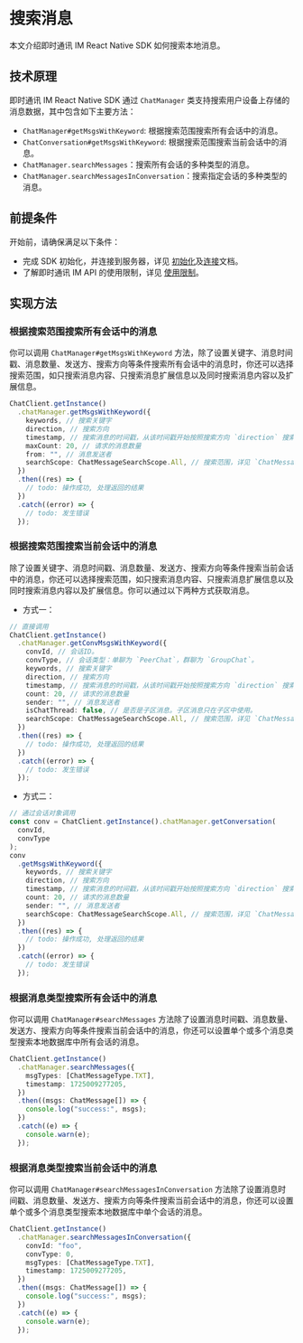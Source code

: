 # 搜索消息

<Toc />

本文介绍即时通讯 IM React Native SDK 如何搜索本地消息。

## 技术原理

即时通讯 IM React Native SDK 通过 `ChatManager` 类支持搜索用户设备上存储的消息数据，其中包含如下主要方法：

- `ChatManager#getMsgsWithKeyword`: 根据搜索范围搜索所有会话中的消息。
- `ChatConversation#getMsgsWithKeyword`: 根据搜索范围搜索当前会话中的消息。
- `ChatManager.searchMessages`：搜索所有会话的多种类型的消息。
- `ChatManager.searchMessagesInConversation`：搜索指定会话的多种类型的消息。

## 前提条件

开始前，请确保满足以下条件：

- 完成 SDK 初始化，并连接到服务器，详见 [初始化](initialization.html)及[连接](connection.html)文档。
- 了解即时通讯 IM API 的使用限制，详见 [使用限制](limitation.html)。

## 实现方法

### 根据搜索范围搜索所有会话中的消息

你可以调用 `ChatManager#getMsgsWithKeyword` 方法，除了设置关键字、消息时间戳、消息数量、发送方、搜索方向等条件搜索所有会话中的消息时，你还可以选择搜索范围，如只搜索消息内容、只搜索消息扩展信息以及同时搜索消息内容以及扩展信息。

```typescript
ChatClient.getInstance()
  .chatManager.getMsgsWithKeyword({
    keywords, // 搜索关键字
    direction, // 搜索方向
    timestamp, // 搜索消息的时间戳，从该时间戳开始按照搜索方向 `direction` 搜索。
    maxCount: 20, // 请求的消息数量
    from: "", // 消息发送者
    searchScope: ChatMessageSearchScope.All, // 搜索范围，详见 `ChatMessageSearchScope` 类型。
  })
  .then((res) => {
    // todo: 操作成功, 处理返回的结果
  })
  .catch((error) => {
    // todo: 发生错误
  });
```

### 根据搜索范围搜索当前会话中的消息

除了设置关键字、消息时间戳、消息数量、发送方、搜索方向等条件搜索当前会话中的消息，你还可以选择搜索范围，如只搜索消息内容、只搜索消息扩展信息以及同时搜索消息内容以及扩展信息。你可以通过以下两种方式获取消息。

- 方式一：

```typescript
// 直接调用
ChatClient.getInstance()
  .chatManager.getConvMsgsWithKeyword({
    convId, // 会话ID。
    convType, // 会话类型：单聊为 `PeerChat`，群聊为 `GroupChat`。
    keywords, // 搜索关键字
    direction, // 搜索方向
    timestamp, // 搜索消息的时间戳，从该时间戳开始按照搜索方向 `direction` 搜索。
    count: 20, // 请求的消息数量
    sender: "", // 消息发送者
    isChatThread: false, // 是否是子区消息。子区消息只在子区中使用。
    searchScope: ChatMessageSearchScope.All, // 搜索范围，详见 `ChatMessageSearchScope` 类型。
  })
  .then((res) => {
    // todo: 操作成功, 处理返回的结果
  })
  .catch((error) => {
    // todo: 发生错误
  });
```

- 方式二：

```typescript
// 通过会话对象调用
const conv = ChatClient.getInstance().chatManager.getConversation(
  convId,
  convType
);
conv
  .getMsgsWithKeyword({
    keywords, // 搜索关键字
    direction, // 搜索方向
    timestamp, // 搜索消息的时间戳，从该时间戳开始按照搜索方向 `direction` 搜索。
    count: 20, // 请求的消息数量
    sender: "", // 消息发送者
    searchScope: ChatMessageSearchScope.All, // 搜索范围，详见 `ChatMessageSearchScope` 类型。
  })
  .then((res) => {
    // todo: 操作成功, 处理返回的结果
  })
  .catch((error) => {
    // todo: 发生错误
  });
```

### 根据消息类型搜索所有会话中的消息

你可以调用 `ChatManager#searchMessages` 方法除了设置消息时间戳、消息数量、发送方、搜索方向等条件搜索当前会话中的消息，你还可以设置单个或多个消息类型搜索本地数据库中所有会话的消息。

```typescript
ChatClient.getInstance()
  .chatManager.searchMessages({
    msgTypes: [ChatMessageType.TXT],
    timestamp: 1725009277205,
  })
  .then((msgs: ChatMessage[]) => {
    console.log("success:", msgs);
  })
  .catch((e) => {
    console.warn(e);
  });
```

### 根据消息类型搜索当前会话中的消息

你可以调用 `ChatManager#searchMessagesInConversation` 方法除了设置消息时间戳、消息数量、发送方、搜索方向等条件搜索当前会话中的消息，你还可以设置单个或多个消息类型搜索本地数据库中单个会话的消息。

```typescript
ChatClient.getInstance()
  .chatManager.searchMessagesInConversation({
    convId: "foo",
    convType: 0,
    msgTypes: [ChatMessageType.TXT],
    timestamp: 1725009277205,
  })
  .then((msgs: ChatMessage[]) => {
    console.log("success:", msgs);
  })
  .catch((e) => {
    console.warn(e);
  });
```
